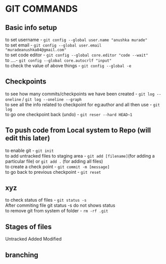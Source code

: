 # GIT COMMANDS  

## Basic info setup  

to set username - `git config --global user.name "anushka murade"`  
to set email - `git config --global user.email "muradeanushka04@gmail.com"`  
to set code editor - `git config --global core.editor "code --wait"`  
to ....- `git config --global core.autocrlf "input"`  
to check the value of above things - `git config --global -e`  

## Checkpoints  

to see how many commits/checkpoints we have been created - `git log --oneline` / `git log --oneline --graph`  
to see all the info related to checkpoint for eg:author and all then use - `git log`  
to go one checkpoint back (undo) - `git reser --hard HEAD~1`  

## To push code from Local system to Repo  (will edit this later)

to enable git - `git init`  
to add untracked files to staging area - `git add [filename]`(for adding a particular file) or `git add .` (for adding all files)  
to create a check point - `git commit -m [message]`  
to go back to previous checkpoint - `git reset`  

## xyz  

to check status of files - `git status -s`  
After commiting file git status -s do not shows status  
to remove git from system of folder - `rm -rf .git`  

## Stages of files  

Untracked
Added
Modified

## branching  

